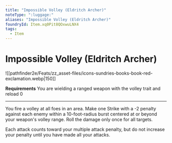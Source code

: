 ```yaml
---
title: "Impossible Volley (Eldritch Archer)"
noteType: ":luggage:"
aliases: "Impossible Volley (Eldritch Archer)"
foundryId: Item.xq0Pit8QOxwuLNX4
tags:
  - Item
---
```


# Impossible Volley (Eldritch Archer)
![[pathfinder2e/Feats/zz_asset-files/icons-sundries-books-book-red-exclamation.webp|150]]

**Requirements** You are wielding a ranged weapon with the volley trait and reload 0

* * *

You fire a volley at all foes in an area. Make one Strike with a -2 penalty against each enemy within a 10-foot-radius burst centered at or beyond your weapon's volley range. Roll the damage only once for all targets.

Each attack counts toward your multiple attack penalty, but do not increase your penalty until you have made all your attacks.
